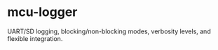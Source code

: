 # mcu-logger
UART/SD logging, blocking/non-blocking modes, verbosity levels, and flexible integration.
